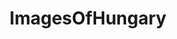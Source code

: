 ---
title: ImagesOfHungary
crosslinks:
- imagesofnetwork
- hungary
- europe
- pics
- formula1
- CityPorn
- travel
- MapPorn
- HistoryPorn
- OldSchoolCool
- whatsthisbug
- EarthPorn
- airsoft
- u_imguralbumbot
- itookapicture
- ArchitecturePorn
- AccidentalWesAnderson
- oldmaps
- whatsthisplant
- WaitingForATrain
---